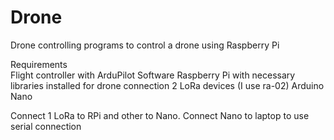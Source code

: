 # Drone
Drone controlling programs to control a drone using Raspberry Pi


Requirements<br/>
Flight controller with ArduPilot Software
Raspberry Pi with necessary libraries installed for drone connection
2 LoRa devices (I use ra-02)
Arduino Nano 

Connect 1 LoRa to RPi and other to Nano. Connect Nano to laptop to use serial connection
